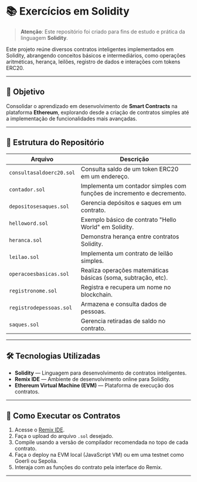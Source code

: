 # 📚 Exercícios em Solidity

> **Atenção**: Este repositório foi criado para fins de estudo e prática da linguagem **Solidity**.

Este projeto reúne diversos contratos inteligentes implementados em Solidity, abrangendo conceitos básicos e intermediários, como operações aritméticas, herança, leilões, registro de dados e interações com tokens ERC20.

---

## 🎯 Objetivo
Consolidar o aprendizado em desenvolvimento de **Smart Contracts** na plataforma **Ethereum**, explorando desde a criação de contratos simples até a implementação de funcionalidades mais avançadas.

---

## 📂 Estrutura do Repositório

| Arquivo | Descrição |
|---------|-----------|
| `consultasaldoerc20.sol` | Consulta saldo de um token ERC20 em um endereço. |
| `contador.sol` | Implementa um contador simples com funções de incremento e decremento. |
| `depositosesaques.sol` | Gerencia depósitos e saques em um contrato. |
| `helloword.sol` | Exemplo básico de contrato "Hello World" em Solidity. |
| `heranca.sol` | Demonstra herança entre contratos Solidity. |
| `leilao.sol` | Implementa um contrato de leilão simples. |
| `operacoesbasicas.sol` | Realiza operações matemáticas básicas (soma, subtração, etc). |
| `registronome.sol` | Registra e recupera um nome no blockchain. |
| `registrodepessoas.sol` | Armazena e consulta dados de pessoas. |
| `saques.sol` | Gerencia retiradas de saldo no contrato. |

---

## 🛠️ Tecnologias Utilizadas
- **Solidity** — Linguagem para desenvolvimento de contratos inteligentes.
- **Remix IDE** — Ambiente de desenvolvimento online para Solidity.
- **Ethereum Virtual Machine (EVM)** — Plataforma de execução dos contratos.

---

## 🚀 Como Executar os Contratos

1. Acesse o [Remix IDE](https://remix.ethereum.org/).
2. Faça o upload do arquivo `.sol` desejado.
3. Compile usando a versão de compilador recomendada no topo de cada contrato.
4. Faça o deploy na EVM local (JavaScript VM) ou em uma testnet como Goerli ou Sepolia.
5. Interaja com as funções do contrato pela interface do Remix.

---

